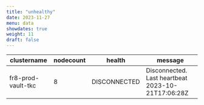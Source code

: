 ```yaml
---
title: "unhealthy"
date: 2023-11-27
menu: data
showdates: true
weight: 11
draft: false
---
```

<!--more-->
| clustername        | nodecount | health       | message                                           |
| ------------------ | --------- | ------------ | ------------------------------------------------- |
| fr8-prod-vault-tkc |         8 | DISCONNECTED | Disconnected. Last heartbeat 2023-10-21T17:06:28Z |
